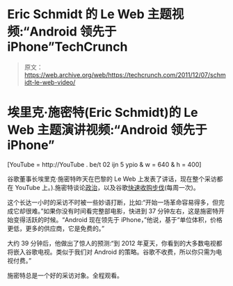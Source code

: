 # Eric Schmidt 的 Le Web 主题视频:“Android 领先于 iPhone”TechCrunch

> 原文：<https://web.archive.org/web/https://techcrunch.com/2011/12/07/schmidt-le-web-video/>

# 埃里克·施密特(Eric Schmidt)的 Le Web 主题演讲视频:“Android 领先于 iPhone”

[YouTube = http://YouTube . be/t 02 ijn 5 ypio & w = 640 & h = 400]

谷歌董事长埃里克·施密特昨天在巴黎的 Le Web 上发表了讲话，现在整个采访都在 YouTube 上。).施密特谈论[政治](https://web.archive.org/web/20221230061808/https://techcrunch.com/2011/12/07/googles-eric-schmidt-google-is-not-a-country/)，以及谷歌[快速收购步伐](https://web.archive.org/web/20221230061808/https://techcrunch.com/2011/12/07/eric-schmidt-google-is-buying-one-company-a-week/)(每周一次)。

这个长达一小时的采访不时被一些妙语打断，比如:“开始一场革命容易得多，但完成它却很难。”如果你没有时间看完整部电影，快进到 37 分钟左右，这是施密特开始变得活跃的时候。“Android 现在领先于 iPhone，”他说，基于“单位体积，价格更低，更多的供应商，它是免费的。”

大约 39 分钟后，他做出了惊人的预测:“到 2012 年夏天，你看到的大多数电视都将嵌入谷歌电视。类似于我们对 Android 的策略。谷歌不收费，所以你只需为电视付费。”

施密特总是一个好的采访对象。全程观看。